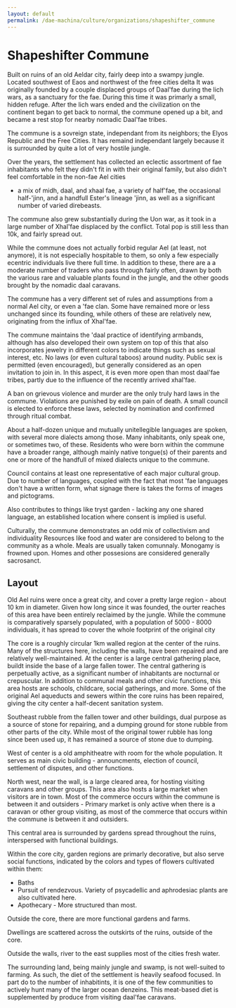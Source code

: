 ```yaml
---
layout: default
permalink: /dae-machina/culture/organizations/shapeshifter_commune
---
```


# Shapeshifter Commune

Built on ruins of an old Aeldar city, fairly deep into a swampy jungle. Located southwest of Eaos and northwest of the free cities delta
It was originally founded by a couple displaced groups of Daal'fae during the lich wars, as a sanctuary for the fae.
During this time it was primarly a small, hidden refuge. After the lich wars ended and the civilization on the continent began to get back to normal, 
the commune opened up a bit, and became a rest stop for nearby nomadic Daal'fae tribes.

The commune is a sovreign state, independant from its neighbors; the Elyos Republic and the Free Cities. It has remaind independant largely because it is surrounded by quite a lot of very hostile jungle.

Over the years, the settlement has collected an eclectic assortment of fae inhabitants who felt they didn't fit in with their original family, but also didn't feel comfortable in the non-fae Ael cities 
- a mix of midh, daal, and xhaal fae, a variety of half'fae, the occasional half-'jinn, and a handfull Ester's lineage 'jinn, as well as a significant number of varied direbeasts.

The commune also grew substantially during the Uon war, as it took in a large number of Xhal'fae displaced by the conflict. Total pop is still less than 10k, and fairly spread out.

While the commune does not actually forbid regular Ael (at least, not anymore), it is not especially hospitable to them, so only a few especially ecentric individuals live there full time. 
In addition to these, there are a a moderate number of traders who pass through fairly often, drawn by both the various rare and valuable plants found in the jungle, and the other goods brought by the nomadic daal caravans.

The commune has a very different set of rules and assumptions from a normal Ael city, or even a 'fae clan. 
Some have remained more or less unchanged since its founding, while others of these are relatively new, originating from the influx of Xhal'fae.

The commune maintains the 'daal practice of identifying armbands, although has also developed their own system on top of this that also incorporates jewelry in different colors to indicate things such as sexual interest, etc. 
No laws (or even cultural taboos) around nudity. Public sex is permitted (even encouraged), but generally considered as an open invitation to join in. In this aspect, it is even more open than most daal'fae tribes, 
partly due to the influence of the recently arrived xhal'fae.

A ban on grievous violence and murder are the only truly hard laws in the commune. Violations are punished by exile on pain of death. 
A small council is elected to enforce these laws, selected by nomination and confirmed through ritual combat.

About a half-dozen unique and mutually unitellegible languages are spoken, with several more dialects among those. Many inhabitants, only speak one, or sometimes two, of these.
Residents who were born within the commune have a broader range, although mainly native tongue(s) of their parents and one or more of the handfull of mixed dialects unique to the commune.

Council contains at least one representative of each major cultural group.
Due to number of languages, coupled with the fact that most 'fae languages don't have a written form, what signage there is takes the forms of images and pictograms.

Also contributes to things like tryst garden - lacking any one shared language, an established location where consent is implied is useful. 


Culturally, the commune demonstrates an odd mix of collectivism and individuality
Resources like food and water are considered to belong to the community as a whole. Meals are usually taken comunnaly. Monogamy is frowned upon.
Homes and other possesions are considered generally sacrosanct.

## Layout

Old Ael ruins were once a great city, and cover a pretty large region - about 10 km in diameter. 
Given how long since it was founded, the ourter reaches of this area have been entirely reclaimed by the jungle.
While the commune is comparatively sparsely populated, with a population of 5000 - 8000 individuals, it has spread to cover the whole footprint of the original city

The core is a roughly circular 1km walled region at the center of the ruins.
Many of the structures here, including the walls, have been repaired and are relatively well-maintained.
At the center is a large central gathering place, buildt inside the base of a large fallen tower. 
The central gathering is perpetually active, as a significant number of inhabitants are nocturnal or crepuscular.
In addition to communal meals and other civic functions, this area hosts are schools, childcare, social gatherings, and more.
Some of the original Ael aqueducts and sewers within the core ruins has been repaired, giving the city center a half-decent sanitation system.


Southeast rubble from the fallen tower and other buildings, dual purpose as a source of stone for repairing, and a dumping ground for stone rubble from other parts of the city.
While most of the original tower rubble has long since been used up, it has remained a source of stone due to dumping.

West of center is a old amphitheatre with room for the whole population. It serves as main civic building - announcments, election of council, settlement of disputes, and other functions.

North west, near the wall, is a large cleared area, for hosting visiting caravans and other groups. This area also hosts a large market when visitors are in town.
Most of the commerce occurs within the commune is between it and outsiders - 
Primary market is only active when there is a caravan or other group visiting, as most of the commerce that occurs within the commune is between it and outsiders.

This central area is surrounded by gardens spread throughout the ruins, interspersed with functional buildings.

Within the core city, garden regions are primarly decorative, but also serve social functions, indicated by the colors and types of flowers cultivated within them:
- Baths
- Pursuit of rendezvous. Variety of psycadellic and aphrodesiac plants are also cultivated here.
- Apothecary - More structured than most. 

Outside the core, there are more functional gardens and farms. 

Dwellings are scattered across the outskirts of the ruins, outside of the core.


Outside the walls, river to the east supplies most of the cities fresh water.

The surrounding land, being mainly jungle and swamp, is not well-suited to farming. As such, the diet of the settlement is heavily seafood focused. In part do to the number of inhabitints, 
it is one of the few communities to actively hunt many of the larger ocean denzeins. This meat-based diet is supplemented by produce from visiting daal'fae caravans.
